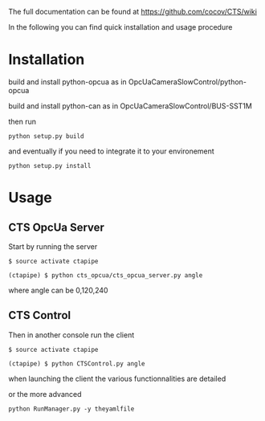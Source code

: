 The full documentation can be found at https://github.com/cocov/CTS/wiki

In the following you can find quick installation and usage procedure


# Installation

build and install python-opcua as in OpcUaCameraSlowControl/python-opcua

build and install python-can as in OpcUaCameraSlowControl/BUS-SST1M

then run

```
python setup.py build

```

and eventually if you need to integrate it to your environement

```
python setup.py install

```

# Usage

## CTS OpcUa Server
Start by running the server

```
$ source activate ctapipe
```

```
(ctapipe) $ python cts_opcua/cts_opcua_server.py angle

```

where angle can be 0,120,240

## CTS Control
Then in another console run the client

```
$ source activate ctapipe
```

```
(ctapipe) $ python CTSControl.py angle

```

when launching the client the various functionnalities are detailed

or the more advanced

```
python RunManager.py -y theyamlfile
```

